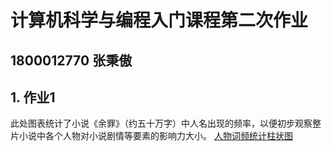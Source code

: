 # 计算机科学与编程入门课程第二次作业
## 1800012770 张秉傲
## 1. 作业1
此处图表统计了小说《余罪》（约五十万字）中人名出现的频率，以便初步观察整片小说中各个人物对小说剧情等要素的影响力大小。
[人物词频统计柱状图](https://1442877804.github.io/zhuzhuangtu.html)
